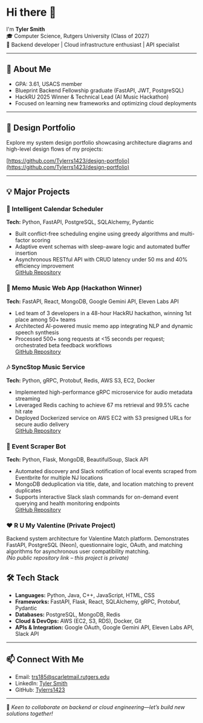 # Hi there 👋

I'm **Tyler Smith**  
🎓 Computer Science, Rutgers University (Class of 2027)  
🚀 Backend developer | Cloud infrastructure enthusiast | API specialist

---

## 🌟 About Me

- GPA: 3.61, USACS member  
- Blueprint Backend Fellowship graduate (FastAPI, JWT, PostgreSQL)  
- HackRU 2025 Winner & Technical Lead (AI Music Hackathon)  
- Focused on learning new frameworks and optimizing cloud deployments

---

## 📁 Design Portfolio

Explore my system design portfolio showcasing architecture diagrams and high-level design flows of my projects:  

[https://github.com/Tylerrs1423/design-portfolio](https://github.com/Tylerrs1423/design-portfolio)

---

## 💡 Major Projects

### 📅 Intelligent Calendar Scheduler  
**Tech:** Python, FastAPI, PostgreSQL, SQLAlchemy, Pydantic  
- Built conflict-free scheduling engine using greedy algorithms and multi-factor scoring  
- Adaptive event schemas with sleep-aware logic and automated buffer insertion  
- Asynchronous RESTful API with CRUD latency under 50 ms and 40% efficiency improvement  
[GitHub Repository](https://github.com/Tylerrs1423/Intelligent-Scheduler)

### 🎵 Memo Music Web App (Hackathon Winner)  
**Tech:** FastAPI, React, MongoDB, Google Gemini API, Eleven Labs API  
- Led team of 3 developers in a 48-hour HackRU hackathon, winning 1st place among 50+ teams  
- Architected AI-powered music memo app integrating NLP and dynamic speech synthesis  
- Processed 500+ song requests at <15 seconds per request; orchestrated beta feedback workflows  
[GitHub Repository](https://github.com/Tylerrs1423/memoMusic)

### 🎶 SyncStop Music Service  
**Tech:** Python, gRPC, Protobuf, Redis, AWS S3, EC2, Docker  
- Implemented high-performance gRPC microservice for audio metadata streaming  
- Leveraged Redis caching to achieve 67 ms retrieval and 99.5% cache hit rate  
- Deployed Dockerized service on AWS EC2 with S3 presigned URLs for secure audio delivery  
[GitHub Repository](https://github.com/Tylerrs1423/syncstop)

### 🤖 Event Scraper Bot  
**Tech:** Python, Flask, MongoDB, BeautifulSoup, Slack API  
- Automated discovery and Slack notification of local events scraped from Eventbrite for multiple NJ locations  
- MongoDB deduplication via title, date, and location matching to prevent duplicates  
- Supports interactive Slack slash commands for on-demand event querying and health monitoring endpoints  
[GitHub Repository](https://github.com/Tylerrs1423/event_scraper)

### ❤️ R U My Valentine (Private Project)  
Backend system architecture for Valentine Match platform. Demonstrates FastAPI, PostgreSQL (Neon), questionnaire logic, OAuth, and matching algorithms for asynchronous user compatibility matching.  
*(No public repository link – this project is private)*  

## 🛠️ Tech Stack

- **Languages:** Python, Java, C++, JavaScript, HTML, CSS  
- **Frameworks:** FastAPI, Flask, React, SQLAlchemy, gRPC, Protobuf, Pydantic  
- **Databases:** PostgreSQL, MongoDB, Redis  
- **Cloud & DevOps:** AWS (EC2, S3, RDS), Docker, Git  
- **APIs & Integration:** Google OAuth, Google Gemini API, Eleven Labs API, Slack API  

---

## 📫 Connect With Me

- Email: [trs185@scarletmail.rutgers.edu](mailto:trs185@scarletmail.rutgers.edu)  
- LinkedIn: [Tyler Smith](https://linkedin.com/in/tyler-smith-491865339)  
- GitHub: [Tylerrs1423](https://github.com/Tylerrs1423)

---

🌱 *Keen to collaborate on backend or cloud engineering—let’s build new solutions together!*
